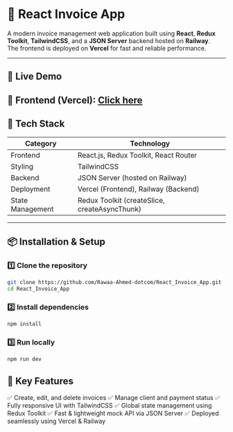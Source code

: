 # 🧾 React Invoice App

A modern invoice management web application built using **React**, **Redux Toolkit**, **TailwindCSS**, and a **JSON Server** backend hosted on **Railway**.  
The frontend is deployed on **Vercel** for fast and reliable performance.

---

## 🚀 Live Demo

🔗 **Frontend (Vercel):** [Click here](https://react-invoice-app-indol.vercel.app/)  
---

## 🧠 Tech Stack

| Category | Technology |
|-----------|-------------|
| Frontend | React.js, Redux Toolkit, React Router |
| Styling | TailwindCSS |
| Backend | JSON Server (hosted on Railway) |
| Deployment | Vercel (Frontend), Railway (Backend) |
| State Management | Redux Toolkit (createSlice, createAsyncThunk) |

---

## 📦 Installation & Setup

### 1️⃣ Clone the repository

```bash
git clone https://github.com/Rawaa-Ahmed-dotcom/React_Invoice_App.git
cd React_Invoice_App
```

### 2️⃣ Install dependencies

```bash
npm install
```

### 3️⃣ Run locally

```bash
npm run dev
```


## 🧠 Key Features

✅ Create, edit, and delete invoices
✅ Manage client and payment status
✅ Fully responsive UI with TailwindCSS
✅ Global state management using Redux Toolkit
✅ Fast & lightweight mock API via JSON Server
✅ Deployed seamlessly using Vercel & Railway

